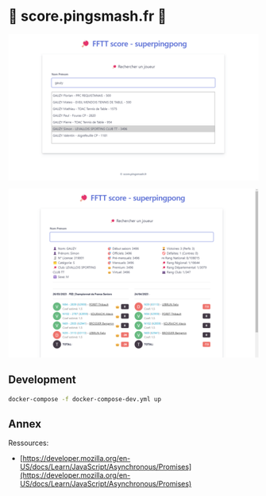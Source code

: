# 🏓 score.pingsmash.fr 🏓

![](./documentation/images/front-1.png)

![](./documentation/images/front-2.png)

## Development

```bash
docker-compose -f docker-compose-dev.yml up
```

## Annex

Ressources:
- [https://developer.mozilla.org/en-US/docs/Learn/JavaScript/Asynchronous/Promises](https://developer.mozilla.org/en-US/docs/Learn/JavaScript/Asynchronous/Promises)